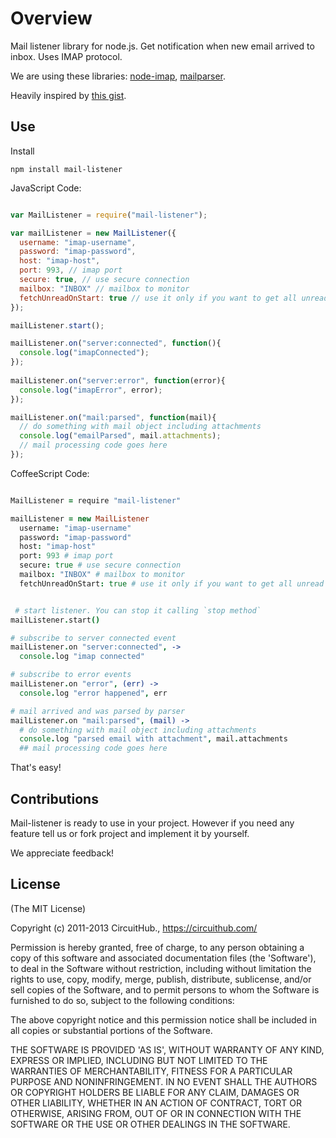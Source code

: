 # Overview

Mail listener library for node.js. Get notification when new email arrived to inbox. Uses IMAP protocol.

We are using these libraries: [node-imap](https://github.com/mscdex/node-imap), [mailparser](https://github.com/andris9/mailparser).

Heavily inspired by [this gist](https://gist.github.com/1226809).

## Use

Install

`npm install mail-listener`


JavaScript Code:


```javascript

var MailListener = require("mail-listener");

var mailListener = new MailListener({
  username: "imap-username",
  password: "imap-password",
  host: "imap-host",
  port: 993, // imap port
  secure: true, // use secure connection
  mailbox: "INBOX" // mailbox to monitor
  fetchUnreadOnStart: true // use it only if you want to get all unread email on lib start. Default is `false`
});

mailListener.start();

mailListener.on("server:connected", function(){
  console.log("imapConnected");
});
  
mailListener.on("server:error", function(error){
  console.log("imapError", error);
});

mailListener.on("mail:parsed", function(mail){
  // do something with mail object including attachments
  console.log("emailParsed", mail.attachments);
  // mail processing code goes here
});


```

CoffeeScript Code:


``` coffee

MailListener = require "mail-listener"

mailListener = new MailListener
  username: "imap-username"
  password: "imap-password"
  host: "imap-host"
  port: 993 # imap port
  secure: true # use secure connection
  mailbox: "INBOX" # mailbox to monitor
  fetchUnreadOnStart: true # use it only if you want to get all unread email on lib start. Default is `false`


 # start listener. You can stop it calling `stop method`
mailListener.start()

# subscribe to server connected event
mailListener.on "server:connected", ->
  console.log "imap connected"

# subscribe to error events
mailListener.on "error", (err) ->
  console.log "error happened", err

# mail arrived and was parsed by parser 
mailListener.on "mail:parsed", (mail) ->
  # do something with mail object including attachments
  console.log "parsed email with attachment", mail.attachments
  ## mail processing code goes here
```

That's easy!


## Contributions

Mail-listener is ready to use in your project. However if you need any feature tell us or fork project and implement it by yourself.

We appreciate feedback!

## License

(The MIT License)

Copyright (c) 2011-2013 CircuitHub., https://circuithub.com/

Permission is hereby granted, free of charge, to any person obtaining
a copy of this software and associated documentation files (the
'Software'), to deal in the Software without restriction, including
without limitation the rights to use, copy, modify, merge, publish,
distribute, sublicense, and/or sell copies of the Software, and to
permit persons to whom the Software is furnished to do so, subject to
the following conditions:

The above copyright notice and this permission notice shall be
included in all copies or substantial portions of the Software.

THE SOFTWARE IS PROVIDED 'AS IS', WITHOUT WARRANTY OF ANY KIND,
EXPRESS OR IMPLIED, INCLUDING BUT NOT LIMITED TO THE WARRANTIES OF
MERCHANTABILITY, FITNESS FOR A PARTICULAR PURPOSE AND NONINFRINGEMENT.
IN NO EVENT SHALL THE AUTHORS OR COPYRIGHT HOLDERS BE LIABLE FOR ANY
CLAIM, DAMAGES OR OTHER LIABILITY, WHETHER IN AN ACTION OF CONTRACT,
TORT OR OTHERWISE, ARISING FROM, OUT OF OR IN CONNECTION WITH THE
SOFTWARE OR THE USE OR OTHER DEALINGS IN THE SOFTWARE.
